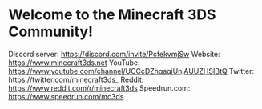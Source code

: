 # Welcome to the Minecraft 3DS Community!

Discord server: https://discord.com/invite/PcfekvmjSw
Website: https://www.minecraft3ds.net
YouTube: https://www.youtube.com/channel/UCCcDZhqaqiUnjAUUZHSIBtQ
Twitter: https://twitter.com/minecraft3ds_
Reddit: https://www.reddit.com/r/minecraft3ds
Speedrun.com: https://www.speedrun.com/mc3ds
